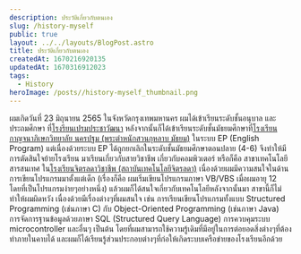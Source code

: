 ```yaml
---
description: ประวัติเกี่ยวกับตนเอง
slug: /history-myself
public: true
layout: ../../layouts/BlogPost.astro
title: ประวัติเกี่ยวกับตนเอง
createdAt: 1670216920135
updatedAt: 1670316912023
tags:
  - History
heroImage: /posts//history-myself_thumbnail.png
---
```

ผมเกิดวันที่ 23 มิถุนายน 2565 ในจังหวัดกรุงเทพมหานคร ผมได้เข้าเรียนระดับชั้นอนุบาล และประถมศึกษา ที่[โรงรียนเปรมประชาวัฒนา](https://www.premschool.ac.th) หลังจากนั้นก็ได้เข้าเรียนระดับชั้นมัธยมศึกษาที่[โรงเรียนกาญจนาภิเษกวิทยาลัย นครปฐม (พระตำหนักสวนกุหลาบ มัธยม)](https://www.kjn.ac.th) ในระบบ EP (English Program) แต่เนื่องด้วยระบบ EP ได้ถูกยกเลิกในระดับชั้นมัธยมศึกษาตอนปลาย (4-6) จึงทำให้มีการตัดสินใจย้ายโรงเรียน มาเรียนเกี่ยวกับสายวิชาชีพ เกี่ยวกับคอมพิวเตอร์ หรือก็คือ สาขาเทคโนโลยีสารสนเทศ ใน[โรงเรียนจิตรลดาวิชาชีพ (สถาบันเทคโนโลยีจิตรลดา)](https://cdti.ac.th/) เนื่องด้วยผมมีความสนใจในด้านการเขียนโปรแกรมมาตั้งแต่เด็ก (เรื่องก็คือ ผมเริ่มเขียนโปรแกรมภาษา VB/VBS เมื่อผมอายุ 12 โดยที่เป็นโปรแกรมง่ายๆอย่างหนึ่ง) แล้วผมก็ได้สนใจเกี่ยวกับเทคโนโลยีหลังจากนั้นมา สาขานี้ก็ไม่ทำให้ผมผิดหวัง เนื่องด้วยมีเรื่องต่างๆที่ผมสนใจ เช่น การเรียนเขียนโปรแกรมทั้งแบบ Structured Programming (เช่นภาษา C) กับ Object-Oriented Programming (เช่นภาษา Java) การจัดการฐานข้อมูลด้วยภาษา SQL (Structured Query Language) การควบคุมระบบ microcontroller และอื่นๆ เป็นต้น โดยที่ผมสามารถใช้ความรู้เดิมที่มีอยู่ในการต่อยอดสิ่งต่างๆที่ต้องทำภายในคาบได้ และผมก็ได้เรียนรู้ส่วนประกอบต่างๆที่ก่อให้เกิดระบบเครือข่ายของโรงเรียนอีกด้วย   